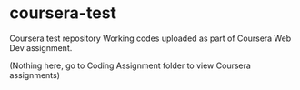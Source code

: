 # coursera-test
Coursera test repository
Working codes uploaded as part of Coursera Web Dev assignment.

(Nothing here, go to Coding Assignment folder to view Coursera assignments)
